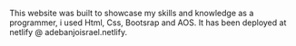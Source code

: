 This website was built to showcase my skills and knowledge as a programmer, i used Html, Css, Bootsrap and AOS. It has been deployed at netlify @ adebanjoisrael.netlify.